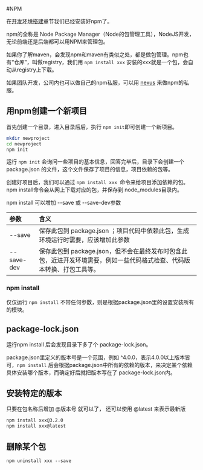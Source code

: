 #NPM

在[开发环境搭建](../start/devtools.md)章节我们已经安装好npm了。

npm的全称是 Node Package Manager（Node的包管理工具），NodeJS开发，无论前端还是后端都可以用NPM来管理包。

如果你了解maven，会发现npm和maven有类似之处，都是做包管理。npm也有“仓库”，叫做registry，我们用 `npm install xxx` 安装的xxx就是一个包，会自动从registry上下载。

如果团队开发，公司内也可以做自己的npm私服，可以用 [nexus](https://www.sonatype.com/nexus-repository-sonatype) 来做npm的私服。



## 用npm创建一个新项目

首先创建一个目录，进入目录后后，执行 `npm init`即可创建一个新项目。

```bash
mkdir newproject
cd newproject
npm init
```
运行 `npm init` 会询问一些项目的基本信息，回答完毕后，目录下会创建一个 package.json 的文件，这个文件保存了项目的信息，项目依赖的包等。

创建好项目后，我们可以通过 `npm install xxx `命令来给项目添加依赖的包。  npm install命令会从网上下载对应的包，并保存到 node_modules目录内。

npm install 可以增加 --save 或 --save-dev参数

| 参数 | 含义 |
|:---- |:---- |
| --save | 保存此包到 package.json ；项目代码中依赖此包，生成环境运行时需要，应该增加此参数 |
| --save-dev | 保存此包到 package.json，但不会在最终发布时包含此包，近进开发环境需要，例如一些代码格式检查、代码版本转换、打包工具等。 |

### npm install

仅仅运行 `npm install` 不带任何参数，则是根据package.json里的设置安装所有的模块。

## package-lock.json

运行npm install 后会发现目录下多了个 package-lock.json。

package.json里定义的版本号是一个范围，例如 ^4.0.0，表示4.0.0以上版本皆可，`npm install` 后会根据package.json中所有的依赖的版本，来决定某个依赖具体安装哪个版本，而确定好后就把版本写在了 package-lock.json内。

## 安装特定的版本

只要在包名称后增加 @版本号 就可以了， 还可以使用 @latest 来表示最新版

```bash
npm install xxx@3.2.0
npm install xxx@latest
```

## 删除某个包

```
npm uninstall xxx --save
```
